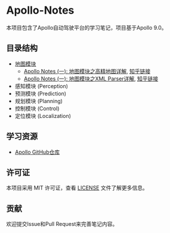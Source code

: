 <!--
 * @Author: LOTEAT
 * @Date: 2025-06-23 13:40:24
-->
# Apollo-Notes

本项目包含了Apollo自动驾驶平台的学习笔记，项目基于Apollo 9.0。

## 目录结构

- [地图模块](./map)
  - [Apollo Notes (一): 地图模块之高精地图详解](./map/高精地图/高精地图详解.md), [知乎链接](https://zhuanlan.zhihu.com/p/1921517927062021124)
  - [Apollo Notes (一): 地图模块之XML Parser详解](./map/XMLParser/xml_parser详解.md), [知乎链接]()
- 感知模块 (Perception)
- 预测模块 (Prediction)
- 规划模块 (Planning)
- 控制模块 (Control)
- 定位模块 (Localization)

## 学习资源

- [Apollo GitHub仓库](https://github.com/ApolloAuto/apollo)

## 许可证

本项目采用 MIT 许可证，查看 [LICENSE](LICENSE) 文件了解更多信息。

## 贡献

欢迎提交Issue和Pull Request来完善笔记内容。
